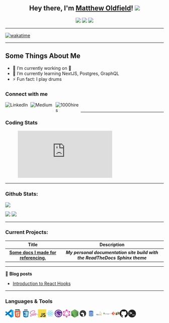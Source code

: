 <h2 align="center">Hey there, I'm <a href="https://matthewoldfield.com" target="_blank">Matthew Oldfield</a>! <img src="https://media.giphy.com/media/hvRJCLFzcasrR4ia7z/giphy.gif" width="25px"></h2>
<p align="center">
  <a href="https://www.linkedin.com/in/matthew-oldfield/"><img src="https://img.shields.io/badge/-LinkedIn-0e76a8?style=flat-square&logo=Linkedin&logoColor=white"></a>
  <a href="https://sayak.in"><img src="https://img.shields.io/badge/Website-3b5998?style=flat-square&logo=google-chrome&logoColor=white"></a>
  <a href="https://twitter.com/MattOldfield2"><img src="https://img.shields.io/badge/-Twitter-00acee?style=flat-square&logo=Twitter&logoColor=white"></a>
  <!--<a href="https://instagram.com/sayak_sarkar"><img src="https://img.shields.io/badge/-Instagram-e4405f?style=flat-square&logo=Instagram&logoColor=white"></a>
  <a href="https://sayaksarkar.wordpress.com/"><img src="https://img.shields.io/badge/Wordpress-21759b?style=flat-square&logo=wordpress&logoColor=white"></a>
  <a href="https://t.me/Bugsmith"><img src="https://img.shields.io/badge/-Telegram-0088cc?style=flat-square&logo=Telegram&logoColor=white"></a>
  <img src="https://visitor-badge.glitch.me/badge?page_id=sayak-sarkar/sayak-sarkar">-->
</p>

---

[![wakatime](https://wakatime.com/badge/github/asmattic/asmattic-gatsby-blog.svg)](https://wakatime.com/badge/github/asmattic/asmattic-gatsby-blog)

---

## Some Things About Me

- 🔭 I’m currently working on 🤖
- 🌱 I’m currently learning NextJS, Postgres, GraphQL
-  ⚡ Fun fact: I play drums

<!--
- 🔭 I’m currently working on 🤖 [AI Chatbot Project](https://github.com/melanieshi0120/AI_Chatbot_Project)
- 🌱 I’m currently learning  AWS and GCP

-->

### Connect with me

[<img align="left" alt="LinkedIn" width="80" src="https://github.com/melanieshi0120/melanieshi0120/blob/master/linkedin.ico" />](https://www.linkedin.com/in/matthew-oldfield)
[<img align="left" alt="Medium" width="80" src="https://github.com/melanieshi0120/melanieshi0120/blob/master/medium.ico" />](https://medium.com/@mattoldfield)

[<img align="left" alt="1000hires" width="80" src="https://github.com/melanieshi0120/melanieshi0120/blob/master/1000hires.ico" />](https://1000hires.com/candidates/matthewoldfield)

<br />

<!--

<h3>Custom Viewcounter:</h3>

<a href="https://myviewcounts.rayhanadev.repl.co"><img src='https://myviewcounts.rayhanadev.repl.co/viewcount/GithubViews.png'></a>
-->

---

### Coding Stats

<figure><embed src="https://wakatime.com/share/@5f735950-6139-4951-9a67-d72bd7015b4b/3de52c19-2382-43f6-a52c-6ad86debee09.svg"></embed></figure>

---

<h3>Github Stats:</h3>
<div align="left">
  <!--Basic Commit Stats-->
  <img src="https://github-readme-stats.vercel.app/api?username=asmattic&show_icons=true&theme=dracula&count_private=true">
  <!--From above img: title_color=FFFFFF&text_color=FFFFFF&icon_color=FFFFFF&bg_color=212121-->
  <br />
  <!--Top Languages-->
  <img src="https://github-readme-stats.vercel.app/api/top-langs/?username=asmattic&langs_count=7&title_color=FFFFFF&text_color=FFFFFF&icon_color=FFFFFF&bg_color=212121">
  <!--Trophies-->
  <img src="https://github-profile-trophy.vercel.app/?username=asmattic&theme=dracula&column=3&margin-w=20&margin-h=20" style="margin-top: 10px;">
</div>

---

<h3>Current Projects:</h3>
<table>
  <tr>
    <th>Title</th>
    <th>Description</th>
  </tr>

  <tr>
    <th><a href="https://asmattic.com">Some docs I made for referencing.</a></th>
    <th><em>My personal documentation site build with the ReadTheDocs Sphinx theme</em></th>
  </tr>

</table>

---

📝 **Blog posts**

- [Introduction to React Hooks](https://howchoo.com/react/introduction-to-react-hooks)

---

### Languages & Tools

<img align="left" alt="Visual Studio Code" width="26px" src="https://raw.githubusercontent.com/github/explore/80688e429a7d4ef2fca1e82350fe8e3517d3494d/topics/visual-studio-code/visual-studio-code.png" />
<img align="left" alt="HTML5" width="26px" src="https://raw.githubusercontent.com/github/explore/80688e429a7d4ef2fca1e82350fe8e3517d3494d/topics/html/html.png" />
<img align="left" alt="CSS3" width="26px" src="https://raw.githubusercontent.com/github/explore/80688e429a7d4ef2fca1e82350fe8e3517d3494d/topics/css/css.png" />
<img align="left" alt="Sass" width="26px" src="https://raw.githubusercontent.com/github/explore/80688e429a7d4ef2fca1e82350fe8e3517d3494d/topics/sass/sass.png" />
<img align="left" alt="JavaScript" width="26px" src="https://raw.githubusercontent.com/github/explore/80688e429a7d4ef2fca1e82350fe8e3517d3494d/topics/javascript/javascript.png" />
<img align="left" alt="React" width="26px" src="https://raw.githubusercontent.com/github/explore/80688e429a7d4ef2fca1e82350fe8e3517d3494d/topics/react/react.png" />
<img align="left" alt="Gatsby" width="26px" src="https://raw.githubusercontent.com/github/explore/e94815998e4e0713912fed477a1f346ec04c3da2/topics/gatsby/gatsby.png" />
<img align="left" alt="GraphQL" width="26px" src="https://raw.githubusercontent.com/github/explore/80688e429a7d4ef2fca1e82350fe8e3517d3494d/topics/graphql/graphql.png" />
<img align="left" alt="Node.js" width="26px" src="https://raw.githubusercontent.com/github/explore/80688e429a7d4ef2fca1e82350fe8e3517d3494d/topics/nodejs/nodejs.png" />
<img align="left" alt="Deno" width="26px" src="https://raw.githubusercontent.com/github/explore/361e2821e2dea67711cde99c9c40ed357061cf27/topics/deno/deno.png" />
<img align="left" alt="SQL" width="26px" src="https://raw.githubusercontent.com/github/explore/80688e429a7d4ef2fca1e82350fe8e3517d3494d/topics/sql/sql.png" />
<img align="left" alt="MySQL" width="26px" src="https://raw.githubusercontent.com/github/explore/80688e429a7d4ef2fca1e82350fe8e3517d3494d/topics/mysql/mysql.png" />
<img align="left" alt="MongoDB" width="26px" src="https://raw.githubusercontent.com/github/explore/80688e429a7d4ef2fca1e82350fe8e3517d3494d/topics/mongodb/mongodb.png" />
<img align="left" alt="Git" width="26px" src="https://raw.githubusercontent.com/github/explore/80688e429a7d4ef2fca1e82350fe8e3517d3494d/topics/git/git.png" />
<img align="left" alt="GitHub" width="26px" src="https://raw.githubusercontent.com/github/explore/78df643247d429f6cc873026c0622819ad797942/topics/github/github.png" />
<img align="left" alt="Terminal" width="26px" src="https://raw.githubusercontent.com/github/explore/80688e429a7d4ef2fca1e82350fe8e3517d3494d/topics/terminal/terminal.png" />
<br />
<br />
